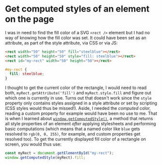 # Get computed styles of an element on the page

I was in need to find the fill color of a SVG `<rect />` element but I had no way of knowing how the fill color was set. It could have been set as an attribute, as part of the style attribute, via CSS or via JS:

```html
<rect width="50" height="50" fill="steelblue"></rect>
<rect width="50" height="50" style="fill: steelblue"></rect>
<rect id="my-rect" width="50" height="50"></rect>
```

```css
#my-rect {
  fill: steelblue;
}
```

I thought to get the current color of the rectangle, I would need to read both, `myRect.getAttribute('fill')` and `myRect.style.fill` and figure out which one is currently in use. Turns out that doesn't work since the `style` property only contains styles assigned in a style attribute or set by scripting (CSS styles would thus be missed!). Aside, I needed the _computed_ color, reading a custom property for example would have been no use to me. That is when I learned about [`window.getComputedStyle()`](https://developer.mozilla.org/en-US/docs/Web/API/Window/getComputedStyle), a method that returns all style properties of an element _after_ applying stylesheets and performing basic computations (which means that a named color like `blue` gets resolved to `rgb(0, 0, 255)`, for example, and custom properties get resolved too). To get the currently displayed fill color of a rectangle on screen, you would thus use:

```js
const myRect = document.getElementById("my-rect");
window.getComputedStyle(myRect).fill;
```
